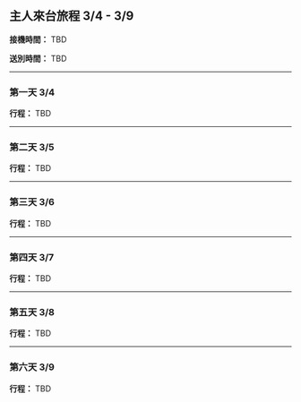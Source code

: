 ## 主人來台旅程 3/4 - 3/9

**接機時間：** TBD

**送別時間：** TBD

---

### 第一天 3/4

**行程：** TBD

---
### 第二天 3/5

**行程：** TBD

---

### 第三天 3/6

**行程：** TBD

---

### 第四天 3/7

**行程：** TBD

---

### 第五天 3/8

**行程：** TBD

---

### 第六天 3/9

**行程：** TBD